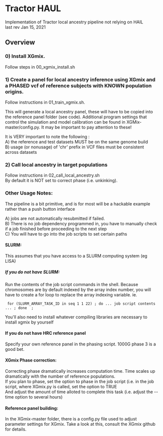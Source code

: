 # Tractor HAUL
Implementation of Tractor local ancestry pipeline not relying on HAIL  
last rev Jan 15, 2021

## Overview  
### 0) Install XGmix. 
   Follow steps in 00_xgmix_install.sh  
     
### 1) Create a panel for local ancestry inference using XGmix and a PHASED vcf of reference subjects with KNOWN population origins.  
Follow instructions in 01_train_xgmix.sh. 

This will generate a local ancestry panel, these will have to be copied into the reference panel folder (see code). Additional program settings that control the simulation and model calibration can be found in XGMix-master/config.py. It may be important to pay attention to these!  
     
   It is VERY important to note the following  :  
     A) the reference and test datasets MUST be on the same genome build  
     B) usage (or nonusage) of 'chr' prefix in VCF files must be consistent across datasets  
     
### 2) Call local ancestry in target populations  
   Follow instructions in 02_call_local_ancestry.sh  
   By default it is NOT set to correct phase (i.e. unkinking). 

     
     
### Other Usage Notes:  

The pipeline is a bit primitive, and is for most will be a hackable example rather than a push button interface  

  A) jobs are not automatically resubmitted if failed.  
  B) There is no job dependency programmed in, you have to manually check if a job finished before proceeding to the next step  
  C) You will have to go into the job scripts to set certain paths
  
#### SLURM: 
 This assumes that you have access to a SLURM computing system (eg LISA) 

##### If you do not have SLURM:  
   Run the contents of the job script commands in the shell. Because chromosomes are by default indexed by the array index number, you will have to create a for loop to replace the array indexing variable. ie. 
     
     for (SLURM_ARRAY_TASK_ID in seq 1 1 22) ; do ... job script contents ... ; done  ;  
     
   You'll also need to install whatever compiling libraries are necessary to install xgmix by yourself

#### If you do not have HRC reference panel
   Specify your own reference panel in the phasing script. 1000G phase 3 is a good bet.
     
#### XGmix Phase correction:  
   Correcting phase dramatically increases computation time. Time scales up dramatically with the number of reference populations.  
   If you plan to phase, set the option to phase in the job script (i.e. in the job script, where XGmix.py is called, set the <phase> option to TRUE   
   And adjust the amount of time alloted to complete this task (i.e. adjust the --time option to several hours)  


#### Reference panel building:  
   In the XGmix-master folder, there is a config.py file used to adjust parameter settings for XGmix. Take a look at this, consult the XGmix github for details.
